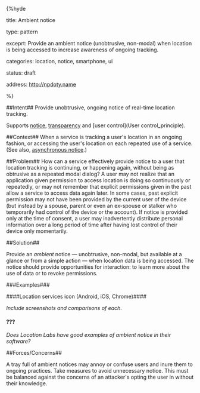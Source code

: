 {%hyde

title: Ambient notice

type: pattern

exceprt: Provide an ambient notice (unobtrusive, non-modal) when location is being accessed to increase awareness of ongoing tracking.

categories: location, notice, smartphone, ui

status: draft

address: http://npdoty.name

%}

##Intent##
Provide unobtrusive, ongoing notice of real-time location tracking.

Supports [notice](Notice_principle), [transparency](Transparency_principle) and [user control](User control_principle).

##Context##
When a service is tracking a user's location in an ongoing fashion, or accessing the user's location on each repeated use of a service. (See also, [asynchronous notice](Asynchronous-notice).)

##Problem##
How can a service effectively provide notice to a user that location tracking is continuing, or happening again, without being as obtrusive as a repeated modal dialog? A user may not realize that an application given permission to access location is doing so continuously or repeatedly, or may not remember that explicit permissions given in the past allow a service to access data again later. In some cases, past explicit permission may not have been provided by the current user of the device (but instead by a spouse, parent or even an ex-spouse or stalker who temporarily had control of the device or the account). If notice is provided only at the time of consent, a user may
inadvertently distribute personal information over a long period of time after
having lost control of their device only momentarily.

##Solution##

Provide an _ambient_ notice &mdash; unobtrusive, non-modal, but available at a glance or from a simple action &mdash; when location data is being accessed. The notice should provide opportunities for interaction: to learn more about the use of data or to revoke permissions.


###Examples###

####Location services icon (Android, iOS, Chrome)####

_Include screenshots and comparisons of each._

#### ???
_Does Location Labs have good examples of ambient notice in their software?_

##Forces/Concerns##

A tray full of ambient notices may annoy or confuse users and inure them to ongoing practices. Take measures to avoid unnecessary notice. This must be balanced against the
concerns of an attacker's opting the user in without their knowledge.
